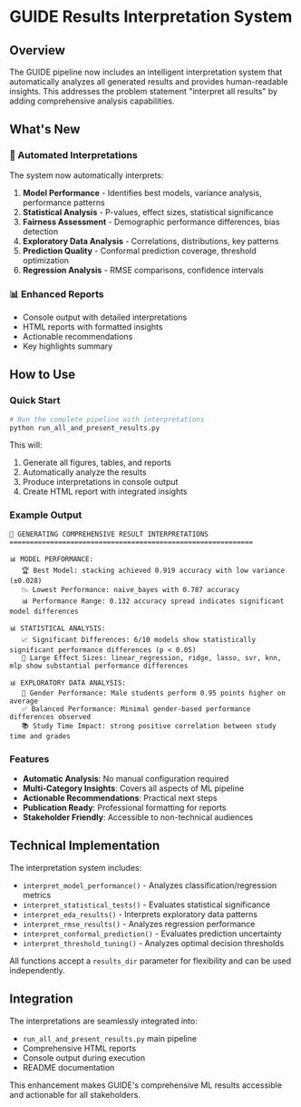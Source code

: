 # GUIDE Results Interpretation System

## Overview

The GUIDE pipeline now includes an intelligent interpretation system that automatically analyzes all generated results and provides human-readable insights. This addresses the problem statement "interpret all results" by adding comprehensive analysis capabilities.

## What's New

### 🧠 Automated Interpretations

The system now automatically interprets:

1. **Model Performance** - Identifies best models, variance analysis, performance patterns
2. **Statistical Analysis** - P-values, effect sizes, statistical significance
3. **Fairness Assessment** - Demographic performance differences, bias detection
4. **Exploratory Data Analysis** - Correlations, distributions, key patterns
5. **Prediction Quality** - Conformal prediction coverage, threshold optimization
6. **Regression Analysis** - RMSE comparisons, confidence intervals

### 📊 Enhanced Reports

- Console output with detailed interpretations
- HTML reports with formatted insights
- Actionable recommendations
- Key highlights summary

## How to Use

### Quick Start

```bash
# Run the complete pipeline with interpretations
python run_all_and_present_results.py
```

This will:
1. Generate all figures, tables, and reports
2. Automatically analyze the results
3. Produce interpretations in console output
4. Create HTML report with integrated insights

### Example Output

```
🧠 GENERATING COMPREHENSIVE RESULT INTERPRETATIONS
============================================================

📊 MODEL PERFORMANCE:
   🏆 Best Model: stacking achieved 0.919 accuracy with low variance (±0.028)
   📉 Lowest Performance: naive_bayes with 0.787 accuracy
   📊 Performance Range: 0.132 accuracy spread indicates significant model differences

📊 STATISTICAL ANALYSIS:
   📈 Significant Differences: 6/10 models show statistically significant performance differences (p < 0.05)
   💪 Large Effect Sizes: linear_regression, ridge, lasso, svr, knn, mlp show substantial performance differences

📊 EXPLORATORY DATA ANALYSIS:
   👥 Gender Performance: Male students perform 0.95 points higher on average
   ✅ Balanced Performance: Minimal gender-based performance differences observed
   📚 Study Time Impact: strong positive correlation between study time and grades
```

### Features

- **Automatic Analysis**: No manual configuration required
- **Multi-Category Insights**: Covers all aspects of ML pipeline
- **Actionable Recommendations**: Practical next steps
- **Publication Ready**: Professional formatting for reports
- **Stakeholder Friendly**: Accessible to non-technical audiences

## Technical Implementation

The interpretation system includes:

- `interpret_model_performance()` - Analyzes classification/regression metrics
- `interpret_statistical_tests()` - Evaluates statistical significance
- `interpret_eda_results()` - Interprets exploratory data patterns
- `interpret_rmse_results()` - Analyzes regression performance
- `interpret_conformal_prediction()` - Evaluates prediction uncertainty
- `interpret_threshold_tuning()` - Analyzes optimal decision thresholds

All functions accept a `results_dir` parameter for flexibility and can be used independently.

## Integration

The interpretations are seamlessly integrated into:
- `run_all_and_present_results.py` main pipeline
- Comprehensive HTML reports
- Console output during execution
- README documentation

This enhancement makes GUIDE's comprehensive ML results accessible and actionable for all stakeholders.